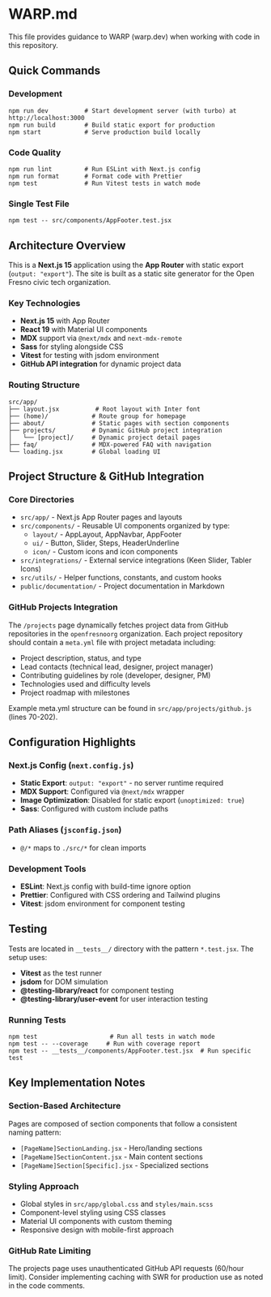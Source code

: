 # WARP.md

This file provides guidance to WARP (warp.dev) when working with code in this repository.

## Quick Commands

### Development

```fish
npm run dev          # Start development server (with turbo) at http://localhost:3000
npm run build        # Build static export for production
npm start            # Serve production build locally
```

### Code Quality

```fish
npm run lint         # Run ESLint with Next.js config
npm run format       # Format code with Prettier
npm test             # Run Vitest tests in watch mode
```

### Single Test File

```fish
npm test -- src/components/AppFooter.test.jsx
```

## Architecture Overview

This is a **Next.js 15** application using the **App Router** with static export (`output: "export"`). The site is built
as a static site generator for the Open Fresno civic tech organization.

### Key Technologies

- **Next.js 15** with App Router
- **React 19** with Material UI components
- **MDX** support via `@next/mdx` and `next-mdx-remote`
- **Sass** for styling alongside CSS
- **Vitest** for testing with jsdom environment
- **GitHub API integration** for dynamic project data

### Routing Structure

```
src/app/
├── layout.jsx          # Root layout with Inter font
├── (home)/            # Route group for homepage
├── about/             # Static pages with section components
├── projects/          # Dynamic GitHub project integration
│   └── [project]/     # Dynamic project detail pages
├── faq/               # MDX-powered FAQ with navigation
└── loading.jsx        # Global loading UI
```

## Project Structure & GitHub Integration

### Core Directories

- `src/app/` - Next.js App Router pages and layouts
- `src/components/` - Reusable UI components organized by type:
  - `layout/` - AppLayout, AppNavbar, AppFooter
  - `ui/` - Button, Slider, Steps, HeaderUnderline
  - `icon/` - Custom icons and icon components
- `src/integrations/` - External service integrations (Keen Slider, Tabler Icons)
- `src/utils/` - Helper functions, constants, and custom hooks
- `public/documentation/` - Project documentation in Markdown

### GitHub Projects Integration

The `/projects` page dynamically fetches project data from GitHub repositories in the `openfresnoorg` organization. Each
project repository should contain a `meta.yml` file with project metadata including:

- Project description, status, and type
- Lead contacts (technical lead, designer, project manager)
- Contributing guidelines by role (developer, designer, PM)
- Technologies used and difficulty levels
- Project roadmap with milestones

Example meta.yml structure can be found in `src/app/projects/github.js` (lines 70-202).

## Configuration Highlights

### Next.js Config (`next.config.js`)

- **Static Export**: `output: "export"` - no server runtime required
- **MDX Support**: Configured via `@next/mdx` wrapper
- **Image Optimization**: Disabled for static export (`unoptimized: true`)
- **Sass**: Configured with custom include paths

### Path Aliases (`jsconfig.json`)

- `@/*` maps to `./src/*` for clean imports

### Development Tools

- **ESLint**: Next.js config with build-time ignore option
- **Prettier**: Configured with CSS ordering and Tailwind plugins
- **Vitest**: jsdom environment for component testing

## Testing

Tests are located in `__tests__/` directory with the pattern `*.test.jsx`. The setup uses:

- **Vitest** as the test runner
- **jsdom** for DOM simulation
- **@testing-library/react** for component testing
- **@testing-library/user-event** for user interaction testing

### Running Tests

```fish
npm test                    # Run all tests in watch mode
npm test -- --coverage     # Run with coverage report
npm test -- __tests__/components/AppFooter.test.jsx  # Run specific test
```

## Key Implementation Notes

### Section-Based Architecture

Pages are composed of section components that follow a consistent naming pattern:

- `[PageName]SectionLanding.jsx` - Hero/landing sections
- `[PageName]SectionContent.jsx` - Main content sections
- `[PageName]Section[Specific].jsx` - Specialized sections

### Styling Approach

- Global styles in `src/app/global.css` and `styles/main.scss`
- Component-level styling using CSS classes
- Material UI components with custom theming
- Responsive design with mobile-first approach

### GitHub Rate Limiting

The projects page uses unauthenticated GitHub API requests (60/hour limit). Consider implementing caching with SWR for
production use as noted in the code comments.

